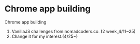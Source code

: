 # Chrome app building

Chrome app building

1. VanillaJS challenges from nomadcoders.co. (2 week_4/11~25)
2. Change it for my interest.(4/25~)

<!--
1. 실시간 시계 (Done.)
2. 로컬 스토리지를 사용한 로그인 (Done.)
3. 로컬 스토리지를 사용한 투두리스트 (ing)
4. 랜덤 배경 이미지 (Done.)
5. 날씨와 위치 (geolocation) (Done.)
6. 여러분의 CSS 실력을 뽐내주세요💖
-->
